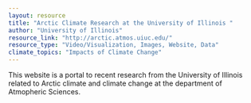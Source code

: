 ```yaml
---
layout: resource
title: "Arctic Climate Research at the University of Illinois "
author: "University of Illinois"
resource_link: "http://arctic.atmos.uiuc.edu/"
resource_type: "Video/Visualization, Images, Website, Data"
climate_topics: "Impacts of Climate Change"
---
```


This website is a portal to recent research from the University of Illinois related to Arctic climate and climate change at the department of Atmopheric Sciences.

